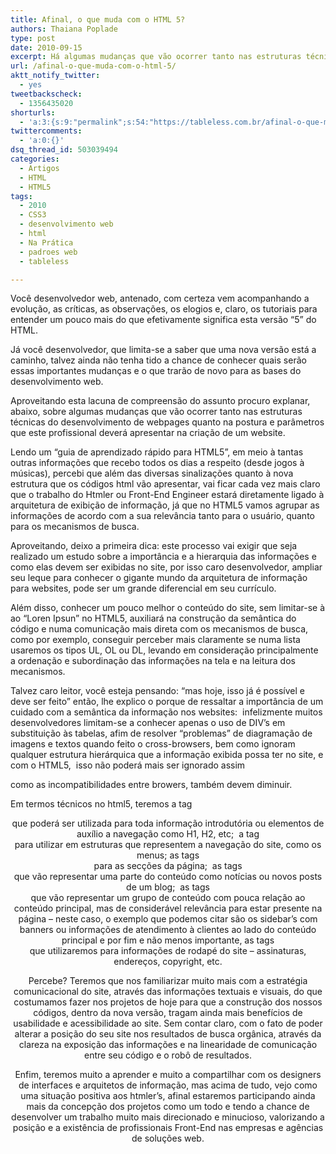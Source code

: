 ```yaml
---
title: Afinal, o que muda com o HTML 5?
authors: Thaiana Poplade
type: post
date: 2010-09-15
excerpt: Há algumas mudanças que vão ocorrer tanto nas estruturas técnicas do desenvolvimento de webpages quanto na postura e parâmetros que o profissional deverá apresentar na criação de um website.
url: /afinal-o-que-muda-com-o-html-5/
aktt_notify_twitter:
  - yes
tweetbackscheck:
  - 1356435020
shorturls:
  - 'a:3:{s:9:"permalink";s:54:"https://tableless.com.br/afinal-o-que-muda-com-o-html-5";s:7:"tinyurl";s:26:"https://tinyurl.com/3fj9k83";s:4:"isgd";s:19:"https://is.gd/lIDIQh";}'
twittercomments:
  - 'a:0:{}'
dsq_thread_id: 503039494
categories:
  - Artigos
  - HTML
  - HTML5
tags:
  - 2010
  - CSS3
  - desenvolvimento web
  - html
  - Na Prática
  - padroes web
  - tableless

---
```

Você desenvolvedor web, antenado, com certeza vem acompanhando a evolução, as críticas, as observações, os elogios e, claro, os tutoriais para entender um pouco mais do que efetivamente significa esta versão “5” do HTML.
  
Já você desenvolvedor, que limita-se a saber que uma nova versão está a caminho, talvez ainda não tenha tido a chance de conhecer quais serão essas importantes mudanças e o que trarão de novo para as bases do desenvolvimento web.

Aproveitando esta lacuna de compreensão do assunto procuro explanar, abaixo, sobre algumas mudanças que vão ocorrer tanto nas estruturas técnicas do desenvolvimento de webpages quanto na postura e parâmetros que este profissional deverá apresentar na criação de um website.

Lendo um “guia de aprendizado rápido para HTML5”, em meio à tantas outras informações que recebo todos os dias a respeito (desde jogos à músicas), percebi que além das diversas sinalizações quanto à nova estrutura que os códigos html vão apresentar, vai ficar cada vez mais claro que o trabalho do Htmler ou Front-End Engineer estará diretamente ligado à arquitetura de exibição de informação, já que no HTML5 vamos agrupar as informações de acordo com a sua relevância tanto para o usuário, quanto para os mecanismos de busca.
  
Aproveitando, deixo a primeira dica: este processo vai exigir que seja realizado um estudo sobre a importância e a hierarquia das informações e como elas devem ser exibidas no site, por isso caro desenvolvedor, ampliar seu leque para conhecer o gigante mundo da arquitetura de informação para websites, pode ser um grande diferencial em seu currículo.
  
Além disso, conhecer um pouco melhor o conteúdo do site, sem limitar-se à ao “Loren Ipsun” no HTML5, auxiliará na construção da semântica do código e numa comunicação mais direta com os mecanismos de busca, como por exemplo, conseguir perceber mais claramente se numa lista usaremos os tipos UL, OL ou DL, levando em consideração principalmente a ordenação e subordinação das informações na tela e na leitura dos mecanismos.

Talvez caro leitor, você esteja pensando: “mas hoje, isso já é possível e deve ser feito” então, lhe explico o porque de ressaltar a importância de um cuidado com a semântica da informação nos websites:  infelizmente muitos desenvolvedores limitam-se a conhecer apenas o uso de DIV’s em substituição às tabelas, afim de resolver “problemas” de diagramação de imagens e textos quando feito o cross-browsers, bem como ignoram qualquer estrutura hierárquica que a informação exibida possa ter no site, e com o HTML5,  isso não poderá mais ser ignorado assim
  
como as incompatibilidades entre browers, também devem diminuir.

Em termos técnicos no html5, teremos a tag **<header>** que poderá ser utilizada para toda informação introdutória ou elementos de auxílio a navegação como H1, H2, etc;  a tag **<nav>** para utilizar em estruturas que representem a navegação do site, como os menus; as tags **<section>** para as secções da página;  as tags **<article>** que vão representar uma parte do conteúdo como notícias ou novos posts de um blog;  as tags **<aside>** que vão representar um grupo de conteúdo com pouca relação ao conteúdo principal, mas de considerável relevância para estar presente na página &#8211; neste caso, o exemplo que podemos citar são os sidebar’s com banners ou informações de atendimento à clientes ao lado do conteúdo principal e por fim e não menos importante, as tags **<footer>** que utilizaremos para informações de rodapé do site &#8211; assinaturas, endereços, copyright, etc.

Percebe? Teremos que nos familiarizar muito mais com a estratégia comunicacional do site, através das informações textuais e visuais, do que costumamos fazer nos projetos de hoje para que a construção dos nossos códigos, dentro da nova versão, tragam ainda mais benefícios de usabilidade e acessibilidade ao site. Sem contar claro, com o fato de poder alterar a posição do seu site nos resultados de busca orgânica, através da clareza na exposição das informações e na linearidade de comunicação entre seu código e o robô de resultados.

Enfim, teremos muito a aprender e muito a compartilhar com os designers de interfaces e arquitetos de informação, mas acima de tudo, vejo como uma situação positiva aos htmler’s, afinal estaremos participando ainda mais da concepção dos projetos como um todo e tendo a chance de desenvolver um trabalho muito mais direcionado e minucioso, valorizando a posição e a existência de profissionais Front-End nas empresas e agências de soluções web.

<div style="width: 1px; height: 1px; overflow: hidden;">
  Você desenvolvedor web, antenado, com certeza vem acompanhando a evolução, as<br /> críticas, as observações, os elogios e, claro, os tutoriais para entender um pouco mais do que<br /> efetivamente significa esta versão “5” do HTML.<br /> Já você desenvolvedor, que limita-se a saber que uma nova versão está a caminho, talvez<br /> ainda não tenha tido a chance de conhecer quais serão essas importantes mudanças e o que<br /> trarão de novo para as bases do desenvolvimento web.</p> 
  
  <p>
    Aproveitando esta lacuna de compreensão do assunto procuro explanar, abaixo, sobre<br /> algumas mudanças que vão ocorrer tanto nas estruturas técnicas do desenvolvimento de<br /> webpages quanto na postura e parâmetros que este profissional deverá apresentar na criação<br /> de um website.
  </p>
  
  <p>
    Lendo um “guia de aprendizado rápido para HTML5”, em meio à tantas outras informações<br /> que recebo todos os dias a respeito (desde jogos à músicas), percebi que além das diversas<br /> sinalizações quanto à nova estrutura que os códigos html vão apresentar, vai ficar cada<br /> vez mais claro que o trabalho do Htmler ou Front-End Engineer estará diretamente ligado à<br /> arquitetura de exibição de informação, já que no HTML5 vamos agrupar as informações de<br /> acordo com a sua relevância tanto para o usuário, quanto para os mecanismos de busca.<br /> Aproveitando, deixo a primeira dica: este processo vai exigir que seja realizado um estudo<br /> sobre a importância e a hierarquia das informações e como elas devem ser exibidas no<br /> site, por isso caro desenvolvedor, ampliar seu leque para conhecer o gigante mundo da<br /> arquitetura de informação para websites, pode ser um grande diferencial em seu currículo.<br /> Além disso, conhecer um pouco melhor o conteúdo do site, sem limitar-se à ao “Loren Ipsun”<br /> no HTML5, auxiliará na construção da semântica do código e numa comunicação mais direta<br /> com os mecanismos de busca, como por exemplo, conseguir perceber mais claramente<br /> se numa lista usaremos os tipos UL, OL ou DL, levando em consideração principalmente a<br /> ordenação e subordinação das informações na tela e na leitura dos mecanismos.
  </p>
  
  <p>
    Talvez caro leitor, você esteja pensando: “mas hoje, isso já é possível e deve ser feito” então,<br /> lhe explico o porque de ressaltar a importância de um cuidado com a semântica da informação<br /> nos websites: infelizmente muitos desenvolvedores limitam-se a conhecer apenas o uso de<br /> DIV’s em substituição às tabelas, afim de resolver “problemas” de diagramação de imagens e<br /> textos quando feito o cross-browsers, bem como ignoram qualquer estrutura hierárquica que a<br /> informação exibida possa ter no site, e com o HTML5, isso não poderá mais ser ignorado assim<br /> como as incompatibilidades entre browers, também devem diminuir.
  </p>
  
  <p>
    Em termos técnicos no html5, teremos a tag <header> que poderá ser utilizada para toda<br /> informação introdutória ou elementos de auxílio a navegação como H1, H2, etc; a tag <nav><br /> para utilizar em estruturas que representem a navegação do site, como os menus; as tags<br /> <section> para as secções da página; as tags <article> que vão representar uma parte do<br /> conteúdo como notícias ou novos posts de um blog; as tags <aside> que vão representar um<br /> grupo de conteúdo com pouca relação ao conteúdo principal, mas de considerável relevância<br /> para estar presente na página &#8211; neste caso, o exemplo que podemos citar são os sidebar’s com<br /> banners ou informações de atendimento à clientes ao lado do conteúdo principal e por fim e
  </p>
  
  <p>
    não menos importante, as tags <footer> que utilizaremos para informações de rodapé do site &#8211;<br /> assinaturas, endereços, copyright, etc.
  </p>
  
  <p>
    Percebe? Teremos que nos familiarizar muito mais com a estratégia comunicacional do site,<br /> através das informações textuais e visuais, do que costumamos fazer nos projetos de hoje para<br /> que a construção dos nossos códigos, dentro da nova versão, tragam ainda mais benefícios de<br /> usabilidade e acessibilidade ao site. Sem contar claro, com o fato de poder alterar a posição do<br /> seu site nos resultados de busca orgânica, através da clareza na exposição das informações e<br /> na linearidade de comunicação entre seu código e o robô de resultados.
  </p>
  
  <p>
    Enfim, teremos muito a aprender e muito a compartilhar com os designers de interfaces e<br /> arquitetos de informação, mas acima de tudo, vejo como uma situação positiva aos htmler’s,<br /> afinal estaremos participando ainda mais da concepção dos projetos como um todo e tendo a<br /> chance de desenvolver um trabalho muito mais direcionado e minucioso, valorizando a posição<br /> e a existência de profissionais Front-End nas empresas e agências de soluções web.
  </p>
</div>